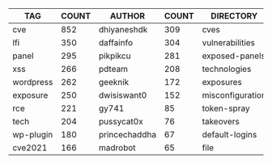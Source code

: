 |    TAG    | COUNT |    AUTHOR     | COUNT |    DIRECTORY     | COUNT | SEVERITY | COUNT |  TYPE   | COUNT |
|-----------|-------|---------------|-------|------------------|-------|----------|-------|---------|-------|
| cve       |   852 | dhiyaneshdk   |   309 | cves             |   856 | info     |   833 | http    |  2326 |
| lfi       |   350 | daffainfo     |   304 | vulnerabilities  |   333 | high     |   659 | file    |    57 |
| panel     |   295 | pikpikcu      |   281 | exposed-panels   |   289 | medium   |   493 | network |    46 |
| xss       |   266 | pdteam        |   208 | technologies     |   210 | critical |   303 | dns     |    12 |
| wordpress |   262 | geeknik       |   172 | exposures        |   199 | low      |   158 |         |       |
| exposure  |   250 | dwisiswant0   |   152 | misconfiguration |   148 |          |       |         |       |
| rce       |   221 | gy741         |    85 | token-spray      |    98 |          |       |         |       |
| tech      |   204 | pussycat0x    |    76 | takeovers        |    66 |          |       |         |       |
| wp-plugin |   180 | princechaddha |    67 | default-logins   |    61 |          |       |         |       |
| cve2021   |   166 | madrobot      |    65 | file             |    57 |          |       |         |       |
